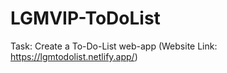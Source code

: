 # LGMVIP-ToDoList

Task: Create a To-Do-List web-app (Website Link: https://lgmtodolist.netlify.app/)